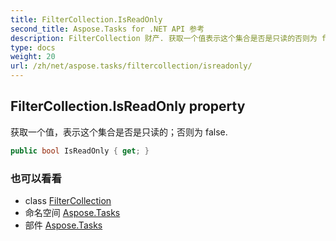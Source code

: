 ```yaml
---
title: FilterCollection.IsReadOnly
second_title: Aspose.Tasks for .NET API 参考
description: FilterCollection 财产. 获取一个值表示这个集合是否是只读的否则为 false.
type: docs
weight: 20
url: /zh/net/aspose.tasks/filtercollection/isreadonly/
---
```

## FilterCollection.IsReadOnly property

获取一个值，表示这个集合是否是只读的；否则为 false.

```csharp
public bool IsReadOnly { get; }
```

### 也可以看看

* class [FilterCollection](../)
* 命名空间 [Aspose.Tasks](../../filtercollection/)
* 部件 [Aspose.Tasks](../../../)


